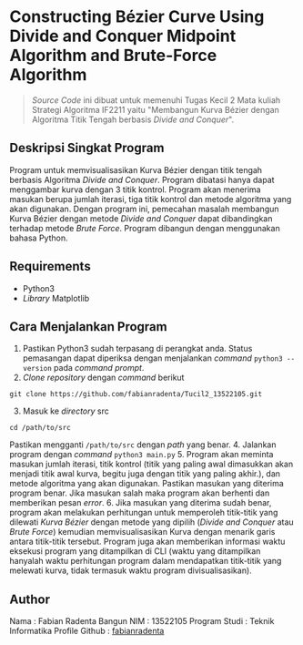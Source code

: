 # Constructing Bézier Curve Using Divide and Conquer Midpoint Algorithm and Brute-Force Algorithm
> *Source Code* ini dibuat untuk memenuhi Tugas Kecil 2 Mata kuliah Strategi Algoritma IF2211 yaitu "Membangun Kurva Bézier dengan Algoritma Titik Tengah berbasis *Divide and Conquer*".

## Deskripsi Singkat Program
Program untuk memvisualisasikan Kurva Bézier dengan titik tengah berbasis Algoritma *Divide and Conquer*. Program dibatasi hanya dapat menggambar kurva dengan 3 titik kontrol. Program akan menerima masukan berupa jumlah iterasi, tiga titik kontrol dan metode algoritma yang akan digunakan. Dengan program ini, pemecahan masalah membangun Kurva Bézier dengan metode *Divide and Conquer* dapat dibandingkan terhadap metode *Brute Force*. Program dibangun dengan menggunakan bahasa Python.

## Requirements
- Python3 
- *Library* Matplotlib

## Cara Menjalankan Program
1. Pastikan Python3 sudah terpasang di perangkat anda. Status pemasangan dapat diperiksa dengan menjalankan *command* `python3 --version` pada *command prompt*.
2. *Clone repository* dengan *command* berikut
```
git clone https://github.com/fabianradenta/Tucil2_13522105.git
```
3. Masuk ke *directory* src
```
cd /path/to/src
```
Pastikan mengganti `/path/to/src` dengan *path* yang benar.
4. Jalankan program dengan *command* `python3 main.py`
5. Program akan meminta masukan jumlah iterasi, titik kontrol (titik yang paling awal dimasukkan akan menjadi titik awal kurva, begitu juga dengan titik yang paling akhir.), dan metode algoritma yang akan digunakan. Pastikan masukan yang diterima program benar. Jika masukan salah maka program akan berhenti dan memberikan pesan *error*.
6. Jika masukan yang diterima sudah benar, program akan melakukan perhitungan untuk memperoleh titik-titik yang dilewati *Kurva Bézier* dengan metode yang dipilih (*Divide and Conquer* atau *Brute Force*) kemudian memvisualisasikan Kurva dengan menarik garis antara titik-titik tersebut. Program juga akan memberikan informasi waktu eksekusi program yang ditampilkan di CLI (waktu yang ditampilkan hanyalah waktu perhitungan program dalam mendapatkan titik-titik yang melewati kurva, tidak termasuk waktu program divisualisasikan).

## Author
Nama : Fabian Radenta Bangun
NIM : 13522105
Program Studi : Teknik Informatika
Profile Github : [fabianradenta](github.com/fabianradenta)